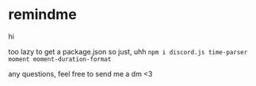 # remindme
hi

too lazy to get a package.json
so just, uhh
`npm i discord.js time-parser moment moment-duration-format`

any questions, feel free to send me a dm <3
